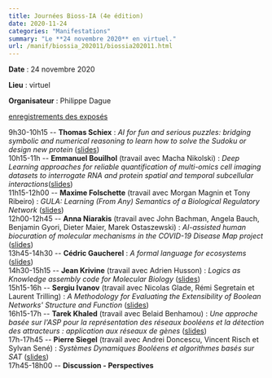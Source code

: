 ```yaml
---
title: Journées Bioss-IA (4e édition)
date: 2020-11-24
categories: "Manifestations"
summary: "Le **24 novembre 2020** en virtuel."
url: /manif/biossia_202011/biossia202011.html
---
```


**Date** : 24 novembre 2020

**Lieu** : virtuel

**Organisateur** : Philippe Dague 

[enregistrements des
exposés](https://drive.google.com/drive/folders/11Fnr6gWJi9NCrOeiStpU3nKr5pa9D796?usp=sharing)

9h30-10h15 \-- **Thomas Schiex** : *AI for fun and serious puzzles:
bridging symbolic and numerical reasoning to learn how to solve the
Sudoku or design new protein* ([slides](./slides/Schiex.pdf))\
10h15-11h \-- **Emmanuel Bouilhol** (travail avec Macha Nikolski) :
*Deep Learning approaches for reliable quantification of multi-omics
cell imaging datasets to interrogate RNA and protein spatial and
temporal subcellular interactions*([slides](./slides/Bouilhol.pdf))\
11h15-12h00 \-- **Maxime Folschette** (travail avec Morgan Magnin et
Tony Ribeiro) : *GULA: Learning (From Any) Semantics of a Biological
Regulatory Network* ([slides](./slides/Folschette.pdf))\
12h00-12h45 \-- **Anna Niarakis** (travail avec John Bachman, Angela
Bauch, Benjamin Gyori, Dieter Maier, Marek Ostaszewski) : *AI-assisted
human biocuration of molecular mechanisms in the COVID-19 Disease Map
project* ([slides](./slides/Niarakis.pdf))\
13h45-14h30 \-- **Cédric Gaucherel** : *A formal language for
ecosystems* ([slides](./slides/Gaucherel.pdf))\
14h30-15h15 \-- **Jean Krivine** (travail avec Adrien Husson) : *Logics
as Knowledge assembly code for Molecular Biology*
([slides](./slides/Krivine.pdf))\
15h15-16h \-- **Sergiu Ivanov** (travail avec Nicolas Glade, Rémi
Segretain et Laurent Trilling) : *A Methodology for Evaluating the
Extensibility of Boolean Networks' Structure and Function*
([slides](./slides/Ivanov.pdf))\
16h15-17h \-- **Tarek Khaled** (travail avec Belaid Benhamou) : *Une
approche basée sur l\'ASP pour la représentation des réseaux booléens et
la détection des attracteurs : application aux réseaux de gènes*
([slides](./slides/Khaled.pdf))\
17h-17h45 \-- **Pierre Siegel** (travail avec Andrei Doncescu, Vincent
Risch et Sylvan Sené) : *Systèmes Dynamiques Booléens et algorithmes
basés sur SAT* ([slides](./slides/Siegel.pdf))\
17h45-18h00 \-- **Discussion - Perspectives**
